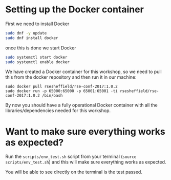 # Setting up the Docker container  

First we need to install Docker
```bash
sudo dnf -y update
sudo dnf install docker
```

once this is done we start Docker
```bash
sudo systemctl start docker
sudo systemctl enable docker
```

We have created a Docker container for this workshop, so we need to pull this from the docker repository and then run it in our machine:
```
sudo docker pull rsesheffield/rse-conf-2017:1.0.2
sudo docker run -p 65000:65000 -p 65001:65001 -ti rsesheffield/rse-conf-2017:1.0.2 /bin/bash
```
By now you should have a fully operational Docker container with all the libraries/dependencies needed for this workshop.

# Want to make sure everything works as expected?
Run the `scripts/env_test.sh` script from your terminal (`source scripts/env_test.sh`) and this will make sure everything works as expected.

You will be able to see directly on the terminal is the test passed.
